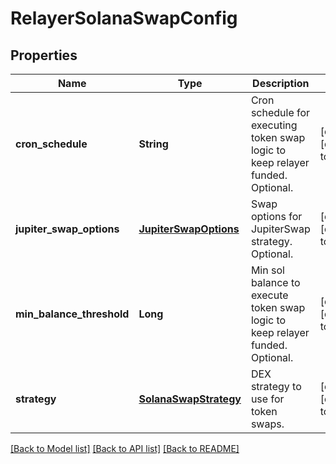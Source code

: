 # RelayerSolanaSwapConfig
## Properties

| Name | Type | Description | Notes |
|------------ | ------------- | ------------- | -------------|
| **cron\_schedule** | **String** | Cron schedule for executing token swap logic to keep relayer funded. Optional. | [optional] [default to null] |
| **jupiter\_swap\_options** | [**JupiterSwapOptions**](JupiterSwapOptions.md) | Swap options for JupiterSwap strategy. Optional. | [optional] [default to null] |
| **min\_balance\_threshold** | **Long** | Min sol balance to execute token swap logic to keep relayer funded. Optional. | [optional] [default to null] |
| **strategy** | [**SolanaSwapStrategy**](SolanaSwapStrategy.md) | DEX strategy to use for token swaps. | [optional] [default to null] |

[[Back to Model list]](../README.md#documentation-for-models) [[Back to API list]](../README.md#documentation-for-api-endpoints) [[Back to README]](../README.md)

